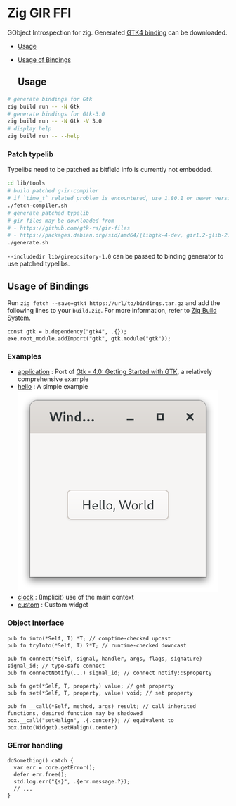 # Zig GIR FFI

GObject Introspection for zig. Generated [GTK4 binding](https://github.com/DerryAlex/zig-gir-ffi/releases) can be downloaded.

- [Usage](#usage)

- [Usage of Bindings](#usage-of-bindings)
  
  ## Usage

```bash
# generate bindings for Gtk
zig build run -- -N Gtk
# generate bindings for Gtk-3.0
zig build run -- -N Gtk -V 3.0
# display help
zig build run -- --help
```

### Patch typelib

Typelibs need to be patched as bitfield info is currently not embedded.

```bash
cd lib/tools
# build patched g-ir-compiler
# if `time_t` related problem is encountered, use 1.80.1 or newer version of gobject-introspection
./fetch-compiler.sh
# generate patched typelib
# gir files may be downloaded from
# - https://github.com/gtk-rs/gir-files
# - https://packages.debian.org/sid/amd64/{libgtk-4-dev, gir1.2-glib-2.0-dev, libpango1.0-dev, libharfbuzz-dev}/download
./generate.sh
```

`--includedir lib/girepository-1.0` can be passed to binding generator to use patched typelibs.

## Usage of Bindings

Run `zig fetch --save=gtk4 https://url/to/bindings.tar.gz` and add the following lines to your `build.zig`. For more information, refer to [Zig Build System](https://ziglang.org/learn/build-system/).

```zig
const gtk = b.dependency("gtk4", .{});
exe.root_module.addImport("gtk", gtk.module("gtk"));
```

### Examples

- [application](examples/application) : Port of [Gtk - 4.0: Getting Started with GTK](https://docs.gtk.org/gtk4/getting_started.html), a relatively comprehensive example
- [hello](examples/hello) : A simple example  
  ![](examples/hello/screenshot.png)
- [clock](examples/clock) : (Implicit) use of the main context
- [custom](examples/custom) : Custom widget

### Object Interface

```zig
pub fn into(*Self, T) *T; // comptime-checked upcast
pub fn tryInto(*Self, T) ?*T; // runtime-checked downcast
```

```zig
pub fn connect(*Self, signal, handler, args, flags, signature) signal_id; // type-safe connect
pub fn connectNotify(...) signal_id; // connect notify::$property
```

```zig
pub fn get(*Self, T, property) value; // get property
pub fn set(*Self, T, property, value) void; // set property
```

```zig
pub fn __call(*Self, method, args) result; // call inherited functions, desired function may be shadowed
box.__call("setHalign", .{.center}); // equivalent to box.into(Widget).setHalign(.center)
```

### GError handling

```zig
doSomething() catch {
  var err = core.getError();
  defer err.free();
  std.log.err("{s}", .{err.message.?});
  // ...
}
```

